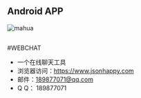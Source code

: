 ## Android APP
![mahua](https://www.jsonhappy.com/static/image/android.png)
## 
#WEBCHAT
* 一个在线聊天工具
* 浏览器访问：https://www.jsonhappy.com
* 邮件：189877071@qq.com
* Q  Q： 189877071